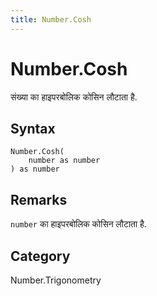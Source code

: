 ```yaml
---
title: Number.Cosh
---
```


# Number.Cosh


संख्या का हाइपरबोलिक कोसिन लौटाता है.


## Syntax

```powerquery
Number.Cosh(
    number as number
) as number
```


## Remarks

<code>number</code> का हाइपरबोलिक कोसिन लौटाता है.



## Category
Number.Trigonometry
